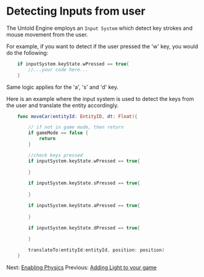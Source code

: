 # Detecting Inputs from user

The Untold Engine employs an `Input System` which detect key strokes and mouse movement from the user.

For example, if you want to detect if the user pressed the 'w' key, you would do the following:

```swift
    if inputSystem.keyState.wPressed == true{
        //...your code here... 
    }
```

Same logic applies for the 'a', 's' and 'd' key. 

Here is an example where the input system is used to detect the keys from the user and translate the entity accordingly.

```swift
    func moveCar(entityId: EntityID, dt: Float){

        // if not in game mode, then return
        if gameMode == false {
            return 
        }

        //check keys pressed
        if inputSystem.keyState.wPressed == true{
             
        }

        if inputSystem.keyState.sPressed == true{
            
        }

        if inputSystem.keyState.aPressed == true{
            
        }

        if inputSystem.keyState.dPressed == true{
             
        }

        translateTo(entityId:entityId, position: position)
    }

```

Next: [Enabling Physics](physics.md)
Previous: [Adding Light to your game](AddingLighttoyourgame.md)

